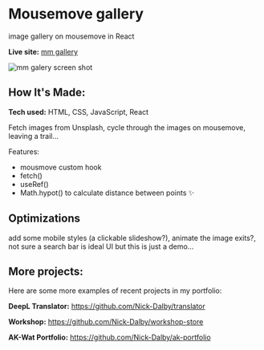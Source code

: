 # Mousemove gallery

image gallery on mousemove in React

**Live site:** [mm gallery](https://mousemove-gallery.netlify.app/)

![mm galery screen shot](https://user-images.githubusercontent.com/99472735/197182185-abf645a1-00ca-463b-8e46-300faf875257.jpeg)

## How It's Made:

**Tech used:** HTML, CSS, JavaScript, React

Fetch images from Unsplash, cycle through the images on mousemove, leaving a trail...

Features:

- mousmove custom hook
- fetch()
- useRef()
- Math.hypot() to calculate distance between points ✨

## Optimizations

add some mobile styles (a clickable slideshow?), animate the image exits?, not sure a search bar is ideal UI but this is just a demo...

## More projects:

Here are some more examples of recent projects in my portfolio:

**DeepL Translator:** https://github.com/Nick-Dalby/translator

**Workshop:** https://github.com/Nick-Dalby/workshop-store

**AK-Wat Portfolio:** https://github.com/Nick-Dalby/ak-portfolio
